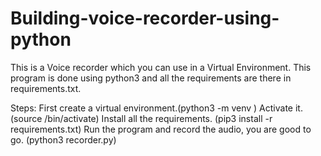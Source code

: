 # Building-voice-recorder-using-python
This is a Voice recorder which you can use in a Virtual Environment. This program is done using python3 and all the requirements are there in requirements.txt.

Steps:
First create a virtual environment.(python3 -m venv <foldername>)
Activate it. (source <foldername>/bin/activate)
Install all the requirements. (pip3 install -r requirements.txt)
Run the program and record the audio, you are good to go. (python3 recorder.py)
